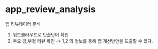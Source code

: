 # app_review_analysis
 앱 리뷰데이터 분석
 1. 워드클라우드로 빈출단어 확인
 2. 주요 긍,부정 리뷰 확인
 -> 1,2 의 정보를 통해 앱 개선방안을 도출할 수 있다. 
